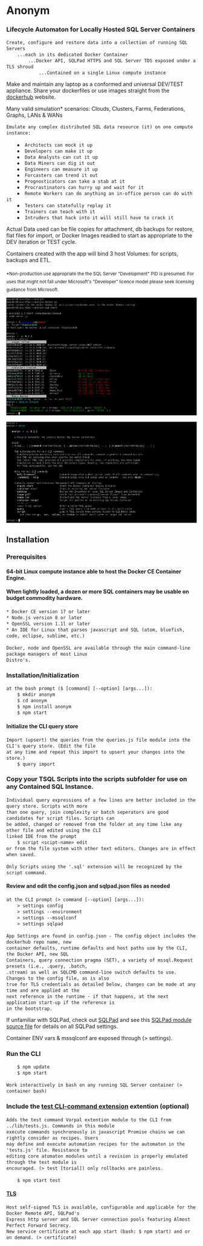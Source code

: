 # Anonym 
### Lifecycle Automaton for Locally Hosted SQL Server Containers

    Create, configure and restore data into a collection of running SQL Servers 
        ...each in its dedicated Docker Container
            ...Docker API, SQLPad HTTPS and SQL Server TDS exposed under a TLS shroud
                ...Contained on a single Linux compute instance 

Make and maintain any laptop as a conformed and universal DEV/TEST appliance. 
Share your dockerfiles or use images straight from the [dockerhub](https://hub.docker.com) website.

Many valid simulation* scenarios: Clouds, Clusters, Farms, Federations, Graphs, LANs & WANs

    Emulate any complex distributed SQL data resource (it) on one compute instance: 

        ⏺  Architects can mock it up   
        ⏺  Developers can make it up  
        ⏺  Data Analysts can cut it up
        ⏺  Data Miners can dig it out
        ⏺  Engineers can measure it up
        ⏺  Forcasters can trend it out
        ⏺  Prognosticators can take a stab at it
        ⏺  Procrastinators can hurry up and wait for it
        ⏺  Remote Workers can do anything an in-office person can do with it
        ⏺  Testers can statefully replay it
        ⏺  Trainers can teach with it  
        ⏺  Intruders that hack into it will still have to crack it  

Actual Data used can be file copies for attachment, db backups for restore, flat files for import, 
or Docker Images readied to start as appropriate to the DEV iteration or TEST cycle. 

Containers created with the app will bind 3 host Volumes: for scripts, backups and ETL.  

<sub>*Non-production use appropriate the the SQL Server "Development" PID is presumed. For uses that might 
not fall under Microsoft's "Developer" licence model please seek licensing guidance from Microsoft.</sub>

![Image](./docs/catalog.png)

![quickstart](./docs/quickstart.png)

## Installation

### Prerequisites
#### 64-bit Linux compute instance able to host the Docker CE Container Engine.
#### When lightly loaded, a dozen or more SQL containers may be usable on budget commodity hardware. 

    * Docker CE version 17 or later 
    * Node.js version 8 or later    
    * OpenSSL version 1.1l or later
    * An IDE for Linux that parses javascript and SQL (atom, bluefish, code, eclipse, sublime, etc.) 

    Docker, node and OpenSSL are available through the main command-line package managers of most Linux 
    Distro's.   

### Installation/Initialization 

    at the bash prompt ($ [command] [--option] [args...]):  
        $ mkdir anonym
        $ cd anonym
        $ npm install anonym
        $ npm start

#### Initialize the CLI query store 

    Import (upsert) the queries from the queries.js file module into the CLI's query store. (Edit the file 
    at any time and repeat this import to upsert your changes into the store.)
        $ query import

### Copy your TSQL Scripts into the scripts subfolder for use on any Contained SQL Instance.

    Individual query expressions of a few lines are better included in the query store. Scripts with more 
    than one query, join complexity or batch seperators are good candidates for script files. Scripts can 
    be added, changed or removed from the folder at any time like any other file and edited using the CLI
    linked IDE from the prompt 
        $ script <scipt-name> edit 
    or from the file system with other text editors. Changes are in effect when saved.
 
    Only Scripts using the '.sql' extension will be recognized by the script command. 

#### Review and edit the config.json and sqlpad.json files as needed

    at the CLI prompt (> command [--option] [args...]):
        > settings config
        > settings --environment
        > settings --mssqlconf
        > settings sqlpad

    App Settings are found in config.json - The config object includes the dockerhub repo name, new
    container defaults, runtime defaults and host paths use by the CLI, the Docker API, new SQL 
    Containers, query connection pragma (SET), a variety of mssql.Request presets (i.e., .query, .batch, 
    .stream) as well as SQLCMD command-line switch defaults to use. Changes to the config file, as is also 
    true for TLS credentials as detailed below, changes can be made at any time and are applied at the 
    next reference in the runtime - if that happens, at the next application start-up if the reference is 
    in the bootstrap.

If unfamiliar with SQLPad, check out [SQLPad](https://rickbergfalk.github.io/sqlpad/)
and see this [SQLPad module source file](https://github.com/rickbergfalk/sqlpad/blob/master/server/lib/config/configItems.js)
for details on all SQLPad settings. 

Container ENV vars & mssqlconf are exposed through (> settings).

### Run the CLI

        $ npm update
        $ npm start

    Work interactively in bash on any running SQL Server container (> container bash)    

### Include the [test CLI-command extension](./docs/test.md) extention (optional) 

    Adds the test command Vorpal extention module to the CLI from ../lib/tests.js. Commands in this module 
    execute commands synchronously in javascript Promise chains we can rightly consider as recipes. Users 
    may define and execute automation recipes for the automaton in the 'tests.js' file. Resistance to 
    editing core atomaton modules until a revision is properly emulated through the test module is 
    encouraged. (> test [torial]) only rollbacks are painless. 

        $ npm start test

#### [TLS](./docs/tls.md)

    Host self-signed TLS is available, configurable and applicable for the Docker Remote API, SQLPad's 
    Express http server and SQL Server connection pools featuring Almost Perfect Forward Secrecy.
    New service certificate at each app start (bash: $ npm start) and or on demand. (> certificate)


